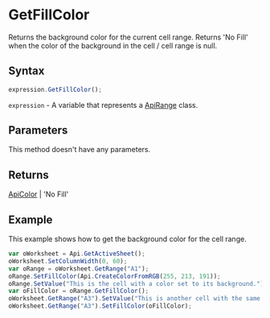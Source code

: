 # GetFillColor

Returns the background color for the current cell range. Returns 'No Fill' when the color of the background in the cell / cell range is null.

## Syntax

```javascript
expression.GetFillColor();
```

`expression` - A variable that represents a [ApiRange](../ApiRange.md) class.

## Parameters

This method doesn't have any parameters.

## Returns

[ApiColor](../../ApiColor/ApiColor.md) | 'No Fill'

## Example

This example shows how to get the background color for the cell range.

```javascript
var oWorksheet = Api.GetActiveSheet();
oWorksheet.SetColumnWidth(0, 60);
var oRange = oWorksheet.GetRange("A1");
oRange.SetFillColor(Api.CreateColorFromRGB(255, 213, 191));
oRange.SetValue("This is the cell with a color set to its background.");
var oFillColor = oRange.GetFillColor();
oWorksheet.GetRange("A3").SetValue("This is another cell with the same color set to its background");
oWorksheet.GetRange("A3").SetFillColor(oFillColor);
```
